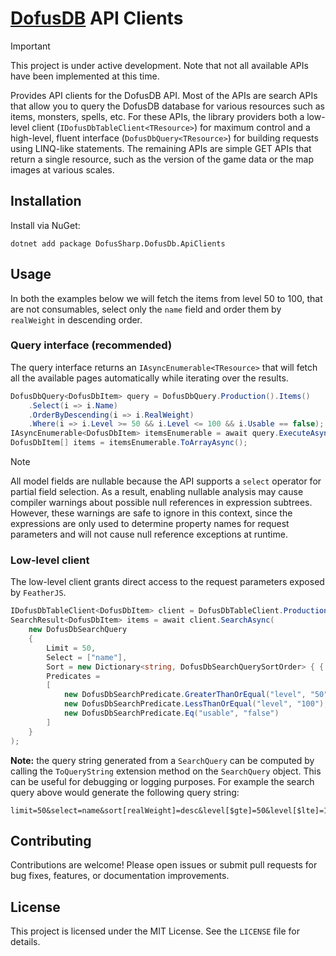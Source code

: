 ﻿# [DofusDB](https://dofusdb.fr) API Clients

> [!IMPORTANT]
> This project is under active development. Note that not all available APIs have been implemented at this time.

Provides API clients for the DofusDB API.
Most of the APIs are search APIs that allow you to query the DofusDB database for various resources such as items, monsters, spells, etc. For these APIs, the library providers both a low-level client (`IDofusDbTableClient<TResource>`) for maximum control and a high-level, fluent interface (`DofusDbQuery<TResource>`) for building requests using LINQ-like statements.
The remaining APIs are simple GET APIs that return a single resource, such as the version of the game data or the map images at various scales.

## Installation

Install via NuGet:

```
dotnet add package DofusSharp.DofusDb.ApiClients
```

## Usage

In both the examples below we will fetch the items from level 50 to 100, that are not consumables, select only the `name` field and order them by `realWeight` in descending order.

### Query interface (recommended)

The query interface returns an `IAsyncEnumerable<TResource>` that will fetch all the available pages automatically while iterating over the results.

```csharp
DofusDbQuery<DofusDbItem> query = DofusDbQuery.Production().Items()
    .Select(i => i.Name)
    .OrderByDescending(i => i.RealWeight)
    .Where(i => i.Level >= 50 && i.Level <= 100 && i.Usable == false);
IAsyncEnumerable<DofusDbItem> itemsEnumerable = await query.ExecuteAsync();
DofusDbItem[] items = itemsEnumerable.ToArrayAsync();
```

> [!NOTE]
> All model fields are nullable because the API supports a `select` operator for partial field selection. 
> As a result, enabling nullable analysis may cause compiler warnings about possible null references in expression subtrees. 
> However, these warnings are safe to ignore in this context, since the expressions are only used to determine property names for request parameters and will not cause null reference exceptions at runtime.

### Low-level client

The low-level client grants direct access to the request parameters exposed by `FeatherJS`.

```csharp
IDofusDbTableClient<DofusDbItem> client = DofusDbTableClient.Production().Items();
SearchResult<DofusDbItem> items = await client.SearchAsync(
    new DofusDbSearchQuery
    {
        Limit = 50,
        Select = ["name"],
        Sort = new Dictionary<string, DofusDbSearchQuerySortOrder> { { "realWeight", DofusDbSearchQuerySortOrder.Descending } }, 
        Predicates =
        [
            new DofusDbSearchPredicate.GreaterThanOrEqual("level", "50"),
            new DofusDbSearchPredicate.LessThanOrEqual("level", "100"),
            new DofusDbSearchPredicate.Eq("usable", "false")
        ]
    }
);
```

**Note:** the query string generated from a `SearchQuery` can be computed by calling the `ToQueryString` extension method on the `SearchQuery` object. This can be useful for debugging or logging purposes. 
For example the search query above would generate the following query string:

```
limit=50&select=name&sort[realWeight]=desc&level[$gte]=50&level[$lte]=100&usable=false
```

## Contributing

Contributions are welcome! Please open issues or submit pull requests for bug fixes, features, or documentation improvements.

## License

This project is licensed under the MIT License. See the `LICENSE` file for details.
